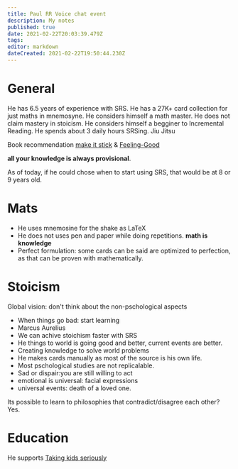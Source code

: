 ```yaml
---
title: Paul RR Voice chat event
description: My notes
published: true
date: 2021-02-22T20:03:39.479Z
tags: 
editor: markdown
dateCreated: 2021-02-22T19:50:44.230Z
---
```


# General
He has 6.5 years of experience with SRS.
He has a 27K+ card collection for just maths in mnemosyne.
He considers himself a math master.
He does not claim mastery in stoicism.
He considers himself a begginer to Incremental Reading.
He spends about 3 daily hours SRSing.
Jiu Jitsu

Book recommendation [make it stick](https://books.google.es/books/about/Make_It_Stick.html?id=oneWAwAAQBAJ&printsec=frontcover&source=kp_read_button&redir_esc=y#v=onepage&q&f=false) & [Feeling-Good](https://www.amazon.co.uk/Feeling-Good-New-Mood-Therapy/dp/0380810336)

**all your knowledge is always provisional**.

As of today, if he could chose when to start using SRS, that would be at 8 or 9 years old.


# Mats

- He uses mnemosine for the shake as LaTeX
- He does not uses pen and paper while doing repetitions.
**math is knowledge**
- Perfect formulation: some cards can be said are optimized to perfection, as that can be proven with mathematically.


# Stoicism



Global vision: don't think about the non-pschological aspects
- When things go bad: start learning
- Marcus Aurelius
- We can achive stoichism faster with SRS
- He things to world is going good and better, current events are better.
- Creating knowledge to solve world problems
- He makes cards manually as most of the source is his own life.
- Most pschological studies are not replicalable.
- Sad or dispair:you are still willing to act
- emotional is universal: facial expressions
- universal events: death of a loved one.

Its possible to learn to philosophies that contradict/disagree each other?
Yes.


# Education

He supports [Taking kids seriously](https://en.wikipedia.org/wiki/Taking_Children_Seriously)